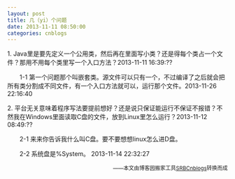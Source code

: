 ```yaml
---
layout: post
title: 几（yi）个问题
date: 2013-11-11 08:50:00
categories: cnblogs
---
```


<p>1.&nbsp;Java里是要先定义一个公用类，然后再在里面写小类？还是得每个类占一个文件？那用不用每个类里写一个入口方法？2013-11-11 16:39:??</p>
<p>　　1-1 第一个问题那个叫嵌套类。源文件可以只有一个，不过编译了之后就会把所有类分割成不同文件，有一个入口方法就可以，运行那个文件。2013-11-26 22:16:40</p>
<p>2.&nbsp;平台无关意味着程序写法要提前想好？还是说只保证能运行不保证不报错？不然我在Windows里面读取C盘的文件，放到Linux里怎么运行？2013-11-12 08:49:??</p>
<p>　　2-1 来来你告诉我什么叫C盘。要不要想想linux怎么进D盘。</p>
<p>　　2-2 系统盘是%System。 2013-11-14 22:32:27</p>

<p align=right><span style="font-size: 12px">——本文由博客园搬家工具<a href="https://github.com/mlxy/SRBCnblogs">SRBCnblogs</a>转换而成</span></p>